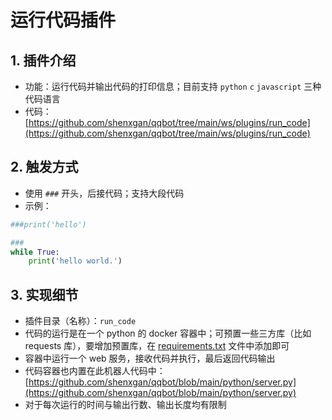 # 运行代码插件

## 1. 插件介绍
- 功能：运行代码并输出代码的打印信息；目前支持 `python` `c` `javascript` 三种代码语言
- 代码：[https://github.com/shenxgan/qqbot/tree/main/ws/plugins/run_code](https://github.com/shenxgan/qqbot/tree/main/ws/plugins/run_code)

## 2. 触发方式
- 使用 `###` 开头，后接代码；支持大段代码
- 示例：
```python
###print('hello')
```
```python
###
while True:
    print('hello world.')
```

## 3. 实现细节
- 插件目录（名称）：`run_code`
- 代码的运行是在一个 python 的 docker 容器中；可预置一些三方库（比如 requests 库），要增加预置库，在 [requirements.txt](https://github.com/shenxgan/qqbot/blob/main/python/requirements.txt) 文件中添加即可
- 容器中运行一个 web 服务，接收代码并执行，最后返回代码输出
- 代码容器也内置在此机器人代码中：[https://github.com/shenxgan/qqbot/blob/main/python/server.py](https://github.com/shenxgan/qqbot/blob/main/python/server.py)
- 对于每次运行的时间与输出行数、输出长度均有限制
